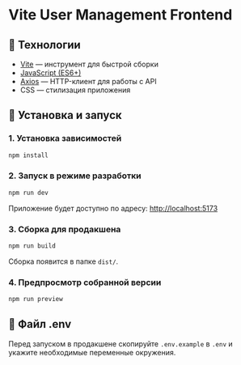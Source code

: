 # Vite User Management Frontend

## 🚀 Технологии

- [Vite](https://vitejs.dev/) — инструмент для быстрой сборки
- [JavaScript (ES6+)](https://developer.mozilla.org/en-US/docs/Web/JavaScript)
- [Axios](https://axios-http.com/) — HTTP-клиент для работы с API
- CSS — стилизация приложения


## 🔧 Установка и запуск

### 1. Установка зависимостей

```sh
npm install
```

### 2. Запуск в режиме разработки

```sh
npm run dev
```

Приложение будет доступно по адресу: [http://localhost:5173](http://localhost:5173)

### 3. Сборка для продакшена

```sh
npm run build
```

Сборка появится в папке `dist/`.

### 4. Предпросмотр собранной версии

```sh
npm run preview
```

## 📄 Файл .env

Перед запуском в продакшене скопируйте `.env.example` в `.env` и укажите необходимые переменные окружения.

